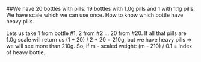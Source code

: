 ##We have 20 bottles with pills. 19 bottles with 1.0g pills and 1 with 1.1g pills. We have scale which we can use once. How to know which bottle have heavy pills.

Lets us take 1 from bottle #1, 2 from #2 ... 20 from #20. 
If all that pills are 1.0g scale will return us (1 + 20) / 2 * 20 = 210g, 
but we have heavy pills => we will see more than 210g.
So, if m - scaled weight: (m - 210) / 0.1 = index of heavy bottle.


 